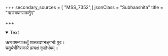 +++
secondary_sources = [ "MSS_7352",]
jsonClass = "Subhaashita"
title = "ऋणत्रयमपाकर्तुम्"

+++

<details open><summary>Text</summary>

ऋणत्रयमपाकर्तुं शास्त्राज्ञाभङ्गभीः पुरः।  
चतुर्थर्णनिराकारे प्रत्यक्षं नृपतेर्भयम्॥
</details>
